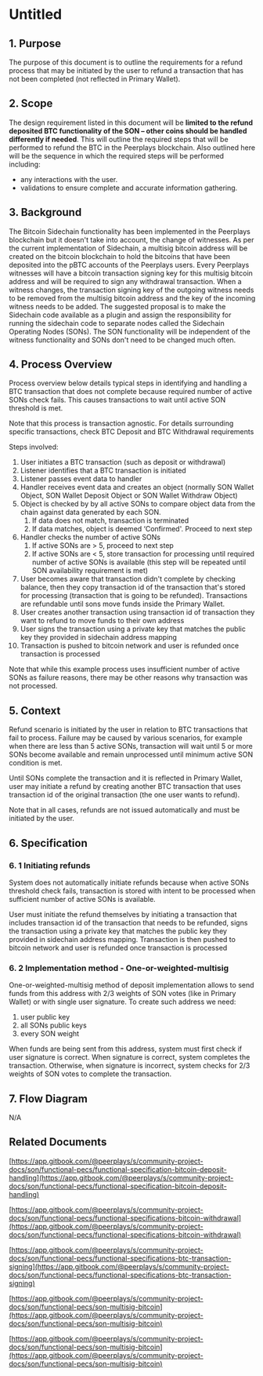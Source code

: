 # Untitled

## 1. Purpose

The purpose of this document is to outline the requirements for a refund process that may be initiated by the user to refund a transaction that has not been completed \(not reflected in Primary Wallet\).

## 2. Scope

The design requirement listed in this document will be **limited to the refund deposited BTC functionality of the SON – other coins should be handled differently if needed**. This will outline the required steps that will be performed to refund the BTC in the Peerplays blockchain. Also outlined here will be the sequence in which the required steps will be performed including:

* any interactions with the user.
* validations to ensure complete and accurate information gathering.

## 3. Background

The Bitcoin Sidechain functionality has been implemented in the Peerplays blockchain but it doesn't take into account, the change of witnesses. As per the current implementation of Sidechain, a multisig bitcoin address will be created on the bitcoin blockchain to hold the bitcoins that have been deposited into the pBTC accounts of the Peerplays users. Every Peerplays witnesses will have a bitcoin transaction signing key for this multisig bitcoin address and will be required to sign any withdrawal transaction. When a witness changes, the transaction signing key of the outgoing witness needs to be removed from the multisig bitcoin address and the key of the incoming witness needs to be added. The suggested proposal is to make the Sidechain code available as a plugin and assign the responsibility for running the sidechain code to separate nodes called the Sidechain Operating Nodes \(SONs\). The SON functionality will be independent of the witness functionality and SONs don't need to be changed much often.

## 4. Process Overview

Process overview below details typical steps in identifying and handling a BTC transaction that does not complete because required number of active SONs check fails. This causes transactions to wait until active SON threshold is met.

Note that this process is transaction agnostic. For details surrounding specific transactions, check BTC Deposit and BTC Withdrawal requirements

Steps involved:

1. User initiates a BTC transaction \(such as deposit or withdrawal\)
2. Listener identifies that a BTC transaction is initiated
3. Listener passes event data to handler
4. Handler receives event data and creates an object \(normally SON Wallet Object, SON Wallet Deposit Object or SON Wallet Withdraw Object\)
5. Object is checked by by all active SONs to compare object data from the chain against data generated by each SON.
   1. If data does not match, transaction is terminated
   2. If data matches, object is deemed ‘Confirmed'. Proceed to next step
6. Handler checks the number of active SONs
   1. If active SONs are &gt; 5, proceed to next step
   2. If active SONs are &lt; 5, store transaction for processing until required number of active SONs is available \(this step will be repeated until SON availability requirement is met\)
7. User becomes aware that transaction didn't complete by checking balance, then they copy transaction id of the transaction that's stored for processing \(transaction that is going to be refunded\). Transactions are refundable until sons move funds inside the Primary Wallet.
8. User creates another transaction using transaction id of transaction they want to refund to move funds to their own address
9. User signs the transaction using a private key that matches the public key they provided in sidechain address mapping
10. Transaction is pushed to bitcoin network and user is refunded once transaction is processed

Note that while this example process uses insufficient number of active SONs as failure reasons, there may be other reasons why transaction was not processed.

## 5. Context

Refund scenario is initiated by the user in relation to BTC transactions that fail to process. Failure may be caused by various scenarios, for example when there are less than 5 active SONs, transaction will wait until 5 or more SONs become available and remain unprocessed until minimum active SON condition is met. 

Until SONs complete the transaction and it is reflected in Primary Wallet, user may initiate a refund by creating another BTC transaction that uses transaction id of the original transaction \(the one user wants to refund\).

Note that in all cases, refunds are not issued automatically and must be initiated by the user.

## 6. Specification

### 6. 1 Initiating refunds

System does not automatically initiate refunds because when active SONs threshold check fails, transaction is stored with intent to be processed when sufficient number of active SONs is available.

User must initiate the refund themselves by initiating a transaction that includes transaction id of the transaction that needs to be refunded, signs the transaction using a private key that matches the public key they provided in sidechain address mapping.  Transaction is then pushed to bitcoin network and user is refunded once transaction is processed

### 6. 2 Implementation method - One-or-weighted-multisig

One-or-weighted-multisig method of deposit implementation allows to send funds from this address with 2/3 weights of SON votes \(like in Primary Wallet\) or with single user signature. To create such address we need:

1. user public key
2. all SONs public keys
3. every SON weight

When funds are being sent from this address, system must first check if user signature is correct. When signature is correct, system completes the transaction. Otherwise, when signature is incorrect, system checks for 2/3 weights of SON votes to complete the transaction.

## 7. Flow Diagram

N/A

## Related Documents

[https://app.gitbook.com/@peerplays/s/community-project-docs/son/functional-pecs/functional-specification-bitcoin-deposit-handling](https://app.gitbook.com/@peerplays/s/community-project-docs/son/functional-pecs/functional-specification-bitcoin-deposit-handling)

[https://app.gitbook.com/@peerplays/s/community-project-docs/son/functional-pecs/functional-specifications-bitcoin-withdrawal](https://app.gitbook.com/@peerplays/s/community-project-docs/son/functional-pecs/functional-specifications-bitcoin-withdrawal)

[https://app.gitbook.com/@peerplays/s/community-project-docs/son/functional-pecs/functional-specifications-btc-transaction-signing](https://app.gitbook.com/@peerplays/s/community-project-docs/son/functional-pecs/functional-specifications-btc-transaction-signing)

[https://app.gitbook.com/@peerplays/s/community-project-docs/son/functional-pecs/son-multisig-bitcoin](https://app.gitbook.com/@peerplays/s/community-project-docs/son/functional-pecs/son-multisig-bitcoin)

[https://app.gitbook.com/@peerplays/s/community-project-docs/son/functional-pecs/son-multisig-bitcoin](https://app.gitbook.com/@peerplays/s/community-project-docs/son/functional-pecs/son-multisig-bitcoin)

